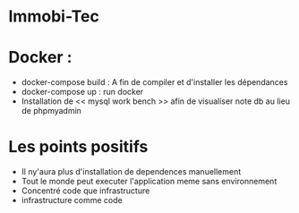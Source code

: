 # Immobi-Tec
# Docker :
- docker-compose build : A fin de compiler et d'installer les dépendances
- docker-compose up : run docker
- Installation de << mysql work bench >>  afin de visualiser note db au lieu de phpmyadmin
# Les points positifs
+ Il ny'aura plus d'installation de dependences manuellement
+ Tout le monde peut executer l'application meme sans environnement
+ Concentré code que infrastructure
+ infrastructure comme code
